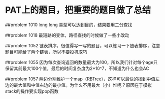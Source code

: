 PAT上的题目，把重要的题目做了总结
===============
##problem 1010
long long 类型可以达到目的，结果要用二分查找

##problem 1018
最短路的变体，路径查找的时候做了一些小改动

##problem 1052
链表排序，很值得写一写的题目，可以练习一下链表排序，注意题目可能给了两个链表，所以不要投机取巧

##problem 1055
因为每次查询返回的数量最大为100，所以我们针对每个age只保留其前最大100个值，最后的时间复杂度为2*10^7，不知道为什么也会AC

##problem 1057
两边分别维护一个map（RBTree），这样可以最快的找到中值左边的最大值和中值右边的最小值。为什么不用最大（小）堆呢？原因在于模拟stack的操作要实现pop函数
